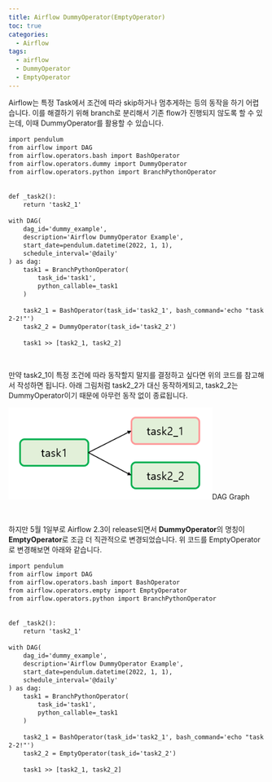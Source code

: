 ```yaml
---
title: Airflow DummyOperator(EmptyOperator)
toc: true
categories:
  - Airflow
tags:
  - airflow
  - DummyOperator
  - EmptyOperator
---
```


Airflow는 특정 Task에서 조건에 따라 skip하거나 멈추게하는 등의 동작을 하기 어렵습니다. 이를 해결하기 위해 branch로 분리해서 기존 flow가 진행되지 않도록 할 수 있는데, 이때 DummyOperator를 활용할 수 있습니다.



```
import pendulum
from airflow import DAG
from airflow.operators.bash import BashOperator
from airflow.operators.dummy import DummyOperator
from airflow.operators.python import BranchPythonOperator


def _task2():
	return 'task2_1'

with DAG(
    dag_id='dummy_example',
    description='Airflow DummyOperator Example',
    start_date=pendulum.datetime(2022, 1, 1),
    schedule_interval='@daily'
) as dag:
    task1 = BranchPythonOperator(
        task_id='task1',
        python_callable=_task1
    )
    
    task2_1 = BashOperator(task_id='task2_1', bash_command='echo "task 2-2!"')
    task2_2 = DummyOperator(task_id='task2_2')
    
    task1 >> [task2_1, task2_2]
```

 


만약 task2\_1이 특정 조건에 따라 동작할지 말지를 결정하고 싶다면 위의 코드를 참고해서 작성하면 됩니다. 아래 그림처럼 task2\_2가 대신 동작하게되고, task2\_2는 DummyOperator이기 때문에 아무런 동작 없이 종료됩니다.


![](/assets/images/posts/2022-6-15-tistory-post-45/img-1.png)DAG Graph




 


하지만 5월 1일부로 Airflow 2.3이 release되면서 **DummyOperator**의 명칭이 **EmptyOperator**로 조금 더 직관적으로 변경되었습니다. 위 코드를 EmptyOperator로 변경해보면 아래와 같습니다.



```
import pendulum
from airflow import DAG
from airflow.operators.bash import BashOperator
from airflow.operators.empty import EmptyOperator
from airflow.operators.python import BranchPythonOperator


def _task2():
	return 'task2_1'

with DAG(
    dag_id='dummy_example',
    description='Airflow DummyOperator Example',
    start_date=pendulum.datetime(2022, 1, 1),
    schedule_interval='@daily'
) as dag:
    task1 = BranchPythonOperator(
        task_id='task1',
        python_callable=_task1
    )
    
    task2_1 = BashOperator(task_id='task2_1', bash_command='echo "task 2-2!"')
    task2_2 = EmptyOperator(task_id='task2_2')
    
    task1 >> [task2_1, task2_2]
```

 

